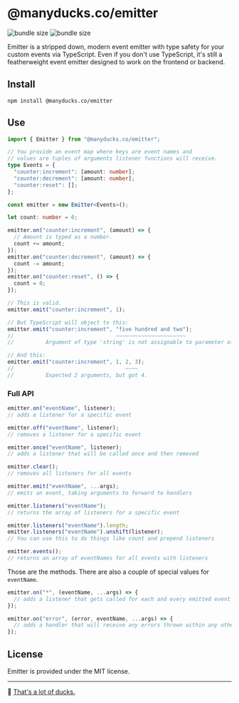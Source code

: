 # @manyducks.co/emitter

![bundle size](https://img.shields.io/bundlephobia/min/@manyducks.co/emitter)
![bundle size](https://img.shields.io/bundlephobia/minzip/@manyducks.co/emitter)

Emitter is a stripped down, modern event emitter with type safety for your custom events via TypeScript. Even if you don't use TypeScript, it's still a featherweight event emitter designed to work on the frontend or backend.

## Install

```
npm install @manyducks.co/emitter
```

## Use

```ts
import { Emitter } from "@manyducks.co/emitter";

// You provide an event map where keys are event names and
// values are tuples of arguments listener functions will receive.
type Events = {
  "counter:increment": [amount: number];
  "counter:decrement": [amount: number];
  "counter:reset": [];
};

const emitter = new Emitter<Events>();

let count: number = 0;

emitter.on("counter:increment", (amount) => {
  // Amount is typed as a number.
  count += amount;
});
emitter.on("counter:decrement", (amount) => {
  count -= amount;
});
emitter.on("counter:reset", () => {
  count = 0;
});

// This is valid.
emitter.emit("counter:increment", 1);

// But TypeScript will object to this:
emitter.emit("counter:increment", "five hundred and two");
//                                ~~~~~~~~~~~~~~~~~~~~~~
//          Argument of type 'string' is not assignable to parameter of type 'number'.

// And this:
emitter.emit("counter:increment", 1, 2, 3);
//                                   ~~~~
//          Expected 2 arguments, but got 4.
```

### Full API

```ts
emitter.on("eventName", listener);
// adds a listener for a specific event

emitter.off("eventName", listener);
// removes a listener for a specific event

emitter.once("eventName", listener);
// adds a listener that will be called once and then removed

emitter.clear();
// removes all listeners for all events

emitter.emit("eventName", ...args);
// emits an event, taking arguments to forward to handlers

emitter.listeners("eventName");
// returns the array of listeners for a specific event

emitter.listeners("eventName").length;
emitter.listeners("eventName").unshift(listener);
// You can use this to do things like count and prepend listeners

emitter.events();
// returns an array of eventNames for all events with listeners
```

Those are the methods. There are also a couple of special values for `eventName`.

```ts
emitter.on("*", (eventName, ...args) => {
  // adds a listener that gets called for each and every emitted event
});

emitter.on("error", (error, eventName, ...args) => {
  // adds a handler that will receive any errors thrown within any other handler.
});
```

## License

Emitter is provided under the MIT license.

---

🦆 [That's a lot of ducks.](https://www.manyducks.co)
